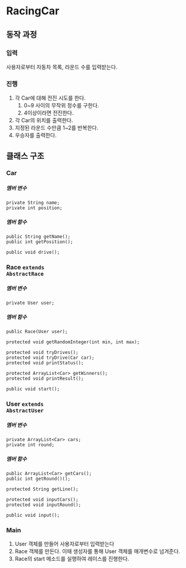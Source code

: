 # RacingCar

## 동작 과정

### 입력
사용자로부터 자동차 목록, 라운드 수를 입력받는다.

### 진행
1. 각 Car에 대해 전진 시도를 한다.<br>
    1. 0~9 사이의 무작위 정수를 구한다.<br>
    2. 4이상이라면 전진한다.
2. 각 Car의 위치를 출력한다.
3. 지정된 라운드 수만큼 1~2를 반복한다.
4. 우승자를 출력한다.


## 클래스 구조

### Car
##### 멤버 변수
	private String name;
	private int position;

##### 멤버 함수
	public String getName();
	public int getPosition();

	public void drive();

### Race <code>extends AbstractRace</code>
##### 멤버 변수
    private User user;

##### 멤버 함수
	public Race(User user);

	protected void getRandomInteger(int min, int max);

	protected void tryDrives();
	protected void tryDrive(Car car);
	protected void printStatus();

	protected ArrayList<Car> getWinners();
	protected void printResult();

	public void start();

### User <code>extends AbstractUser</code>
##### 멤버 변수
	private ArrayList<Car> cars;
	private int round;
##### 멤버 함수
	public ArrayList<Car> getCars();
	public int getRound()();

	protected String getLine();

	protected void inputCars();
	protected void inputRound();

	public void input();

### Main
1. User 객체를 만들어 사용자로부터 입력받는다
2. Race 객체를 만든다. 이때 생성자를 통해 User 객체를 매개변수로 넘겨준다.
3. Race의 start 메소드를 실행하여 레이스를 진행한다.
